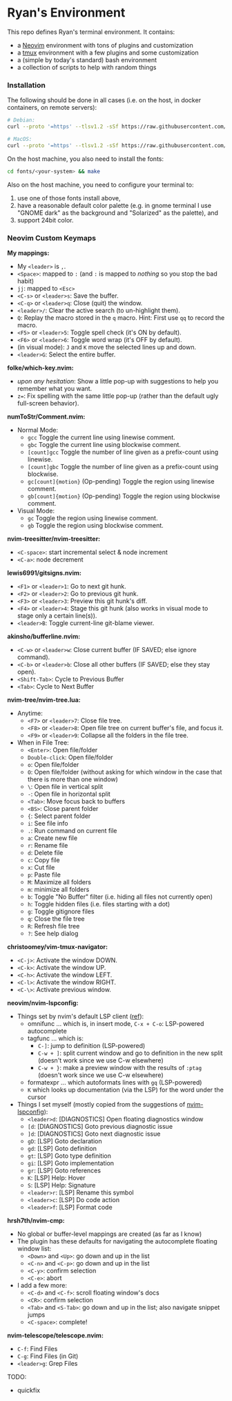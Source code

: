 # Ryan's Environment

This repo defines Ryan's terminal environment. It contains:
- a [Neovim](https://github.com/neovim/neovim) environment with tons of plugins and customization
- a [tmux](https://github.com/tmux/tmux/wiki) environment with a few plugins and some customization
- a (simple by today's standard) bash environment
- a collection of scripts to help with random things

### Installation

The following should be done in all cases (i.e. on the host, in docker containers, on remote servers):
```bash
# Debian:
curl --proto '=https' --tlsv1.2 -sSf https://raw.githubusercontent.com/acu192/config-env/main/install_debian.bash | bash

# MacOS:
curl --proto '=https' --tlsv1.2 -sSf https://raw.githubusercontent.com/acu192/config-env/main/install_macos.bash | bash
```

On the host machine, you also need to install the fonts:
```bash
cd fonts/<your-system> && make
```

Also on the host machine, you need to configure your terminal to:
1. use one of those fonts install above,
2. have a reasonable default color palette (e.g. in gnome terminal I use "GNOME dark" as the background and "Solarized" as the palette), and
3. support 24bit color.

### Neovim Custom Keymaps

**My mappings:**
 - My `<leader>` is `,`.
 - `<Space>`: mapped to `:` (and `:` is mapped to _nothing_ so you stop the bad habit)
 - `jj`: mapped to `<Esc>`
 - `<C-s>` or `<leader>s`: Save the buffer.
 - `<C-q>` or `<leader>q`: Close (quit) the window.
 - `<leader>/`: Clear the active search (to un-highlight them).
 - `Q`: Replay the macro stored in the `q` macro. Hint: First use `qq` to record the macro.
 - `<F5>` or `<leader>5`: Toggle spell check (it's ON by default).
 - `<F6>` or `<leader>6`: Toggle word wrap (it's OFF by default).
 - (in visual mode): `J` and `K` move the selected lines up and down.
 - `<leader>G`: Select the entire buffer.

**folke/which-key.nvim:**
 - _upon any hesitation_: Show a little pop-up with suggestions to help you remember what you want.
 - `z=`: Fix spelling with the same little pop-up (rather than the default ugly full-screen behavior).

**numToStr/Comment.nvim:**
 - Normal Mode:
   - `gcc` Toggle the current line using linewise comment.
   - `gbc` Toggle the current line using blockwise comment.
   - `[count]gcc` Toggle the number of line given as a prefix-count using linewise.
   - `[count]gbc` Toggle the number of line given as a prefix-count using blockwise.
   - `gc[count]{motion}` (Op-pending) Toggle the region using linewise comment.
   - `gb[count]{motion}` (Op-pending) Toggle the region using blockwise comment.
 - Visual Mode:
   - `gc` Toggle the region using linewise comment.
   - `gb` Toggle the region using blockwise comment.

**nvim-treesitter/nvim-treesitter:**
 - `<C-space>`: start incremental select & node increment
 - `<C-a>`: node decrement

**lewis6991/gitsigns.nvim:**
 - `<F1>` or `<leader>1`: Go to next git hunk.
 - `<F2>` or `<leader>2`: Go to previous git hunk.
 - `<F3>` or `<leader>3`: Preview this git hunk's diff.
 - `<F4>` or `<leader>4`: Stage this git hunk (also works in visual mode to stage only a certain line(s)).
 - `<leader>B`: Toggle current-line git-blame viewer.

**akinsho/bufferline.nvim:**
 - `<C-w>` or `<leader>w`: Close current buffer (IF SAVED; else ignore command).
 - `<C-b>` or `<leader>b`: Close all other buffers (IF SAVED; else they stay open).
 - `<Shift-Tab>`: Cycle to Previous Buffer
 - `<Tab>`: Cycle to Next Buffer

**nvim-tree/nvim-tree.lua:**
 - Anytime:
   - `<F7>` or `<leader>7`: Close file tree.
   - `<F8>` or `<leader>8`: Open file tree on current buffer's file, and focus it.
   - `<F9>` or `<leader>9`: Collapse all the folders in the file tree.
 - When in File Tree:
   - `<Enter>`: Open file/folder
   - `Double-click`: Open file/folder
   - `o`: Open file/folder
   - `O`: Open file/folder (without asking for which window in the case that there is more than one window)
   - `\`: Open file in vertical split
   - `-`: Open file in horizontal split
   - `<Tab>`: Move focus back to buffers
   - `<BS>`: Close parent folder
   - `{`: Select parent folder
   - `i`: See file info
   - `.`: Run command on current file
   - `a`: Create new file
   - `r`: Rename file
   - `d`: Delete file
   - `c`: Copy file
   - `x`: Cut file
   - `p`: Paste file
   - `M`: Maximize all folders
   - `m`: minimize all folders
   - `b`: Toggle "No Buffer" filter (i.e. hiding all files not currently open)
   - `h`: Toggle hidden files (i.e. files starting with a dot)
   - `g`: Toggle gitignore files
   - `q`: Close the file tree
   - `R`: Refresh file tree
   - `?`: See help dialog

**christoomey/vim-tmux-navigator:**
 - `<C-j>`: Activate the window DOWN.
 - `<C-k>`: Activate the window UP.
 - `<C-h>`: Activate the window LEFT.
 - `<C-l>`: Activate the window RIGHT.
 - `<C-\>`: Activate previous window.

**neovim/nvim-lspconfig:**
 - Things set by nvim's default LSP client ([ref](https://neovim.io/doc/user/lsp.html)):
   - omnifunc ... which is, in insert mode, `C-x + C-o`: LSP-powered autocomplete
   - tagfunc ... which is:
     - `C-]`: jump to definition (LSP-powered)
     - `C-w + ]`: split current window and go to definition in the new split (doesn't work since we use C-w elsewhere)
     - `C-w + }`: make a preview window with the results of `:ptag` (doesn't work since we use C-w elsewhere)
   - formatexpr ... which autoformats lines with `gq` (LSP-powered)
   - `K` which looks up documentation (via the LSP) for the word under the cursor
 - Things I set myself (mostly copied from the suggestions of [nvim-lspconfig](https://github.com/neovim/nvim-lspconfig#suggested-configuration)):
   - `<leader>d`: [DIAGNOSTICS] Open floating diagnostics window
   - `[d`: [DIAGNOSTICS] Goto previous diagnostic issue
   - `]d`: [DIAGNOSTICS] Goto next diagnostic issue
   - `gD`: [LSP] Goto declaration
   - `gd`: [LSP] Goto definition
   - `gt`: [LSP] Goto type definition
   - `gi`: [LSP] Goto implementation
   - `gr`: [LSP] Goto references
   - `K`: [LSP] Help: Hover
   - `S`: [LSP] Help: Signature
   - `<leader>r`: [LSP] Rename this symbol
   - `<leader>c`: [LSP] Do code action
   - `<leader>f`: [LSP] Format code

**hrsh7th/nvim-cmp:**
 - No global or buffer-level mappings are created (as far as I know)
 - The plugin has these defaults for navigating the autocomplete floating window list:
   - `<Down>` and `<Up>`: go down and up in the list
   - `<C-n>` and `<C-p>`: go down and up in the list
   - `<C-y>`: confirm selection
   - `<C-e>`: abort
 - I add a few more:
   - `<C-d>` and `<C-f>`: scroll floating window's docs
   - `<CR>`: confirm selection
   - `<Tab>` and `<S-Tab>`: go down and up in the list; also navigate snippet jumps
   - `<C-space>`: complete!

**nvim-telescope/telescope.nvim:**
 - `C-f`: Find Files
 - `C-g`: Find Files (in Git)
 - `<leader>g`: Grep Files

TODO:
 - quickfix
